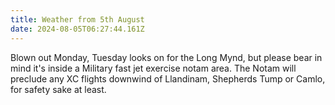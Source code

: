 ```yaml
---
title: Weather from 5th August
date: 2024-08-05T06:27:44.161Z
---
```

Blown out Monday,  Tuesday looks on for the Long Mynd, but please bear in mind it's inside a Military fast jet exercise notam area.  The Notam will preclude any XC flights downwind of Llandinam, Shepherds Tump or Camlo, for safety sake at least.